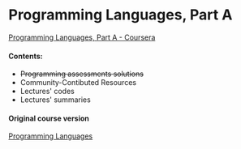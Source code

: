 # Programming Languages, Part A
[Programming Languages, Part A - Coursera](https://www.coursera.org/learn/programming-languages)
#### Contents:
- ~~Programming assessments solutions~~
- Community-Contibuted Resources
- Lectures' codes
- Lectures' summaries
#### Original course version
[Programming Languages](https://courses.cs.washington.edu/courses/cse341/19sp/)

